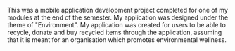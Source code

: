 This was a mobile application development project completed for one of my modules at the end of the semester.
My application was designed under the theme of "Environment". 
My application was created for users to be able to recycle, donate and buy recycled items through the application, assuming that it is meant for an organisation which promotes environmental wellness.

